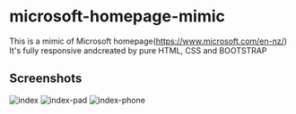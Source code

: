 # microsoft-homepage-mimic
This is a mimic of Microsoft homepage(https://www.microsoft.com/en-nz/)
It's fully responsive andcreated by pure HTML, CSS and BOOTSTRAP

## Screenshots
<img scr='https://github.com/JingyiNiu/microsoft-homepage-mimic/blob/master/screenshots/index.png' alt="index">

<img scr='https://github.com/JingyiNiu/microsoft-homepage-mimic/blob/master/screenshots/index.pad.png' alt="index-pad">

<img scr='https://github.com/JingyiNiu/microsoft-homepage-mimic/blob/master/screenshots/index.phone.png' alt="index-phone">
